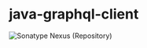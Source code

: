 # java-graphql-client

![Sonatype Nexus (Repository)](https://img.shields.io/nexus/iogithubpiotrkav-1002/io.github.piotrkav/java-graphql-client?server=https%3A%2F%2Foss.sonatype.org)


